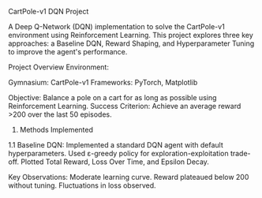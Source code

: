 CartPole-v1 DQN Project

A Deep Q-Network (DQN) implementation to solve the CartPole-v1 environment using Reinforcement Learning. This project explores three key approaches: a Baseline DQN, Reward Shaping, and Hyperparameter Tuning to improve the agent's performance.

Project Overview
Environment:

Gymnasium: CartPole-v1
Frameworks: PyTorch, Matplotlib

Objective: Balance a pole on a cart for as long as possible using Reinforcement Learning.
Success Criterion: Achieve an average reward >200 over the last 50 episodes.

1. Methods Implemented

1.1 Baseline DQN:
Implemented a standard DQN agent with default hyperparameters.
Used ε-greedy policy for exploration-exploitation trade-off.
Plotted Total Reward, Loss Over Time, and Epsilon Decay.

Key Observations:
Moderate learning curve.
Reward plateaued below 200 without tuning.
Fluctuations in loss observed.

